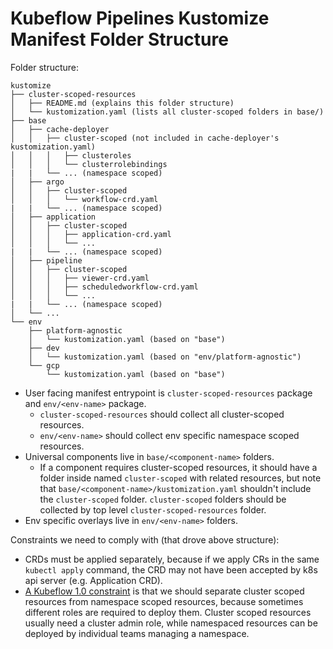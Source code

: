 # Kubeflow Pipelines Kustomize Manifest Folder Structure

Folder structure:
```
kustomize
├── cluster-scoped-resources
│   ├── README.md (explains this folder structure)
│   └── kustomization.yaml (lists all cluster-scoped folders in base/)
├── base
│   ├── cache-deployer
│   │   ├── cluster-scoped (not included in cache-deployer's kustomization.yaml)
│   │   │   ├── clusteroles
│   │   │   └── clusterrolebindings
|   |   └── ... (namespace scoped)
│   ├── argo
│   │   ├── cluster-scoped
│   │   │   └── workflow-crd.yaml
|   |   └── ... (namespace scoped)
│   ├── application
│   │   ├── cluster-scoped
│   │   │   ├── application-crd.yaml
│   │   │   └── ...
|   |   └── ... (namespace scoped)
│   ├── pipeline
│   │   ├── cluster-scoped
│   │   │   ├── viewer-crd.yaml
│   │   │   ├── scheduledworkflow-crd.yaml
│   │   │   └── ...
|   |   └── ... (namespace scoped)
│   └── ...
└── env
    ├── platform-agnostic
    │   └── kustomization.yaml (based on "base")
    ├── dev
    │   └── kustomization.yaml (based on "env/platform-agnostic")
    └── gcp
        └── kustomization.yaml (based on "base")
```

* User facing manifest entrypoint is `cluster-scoped-resources` package and `env/<env-name>` package.
    * `cluster-scoped-resources` should collect all cluster-scoped resources.
    * `env/<env-name>` should collect env specific namespace scoped resources.
* Universal components live in `base/<component-name>` folders.
    * If a component requires cluster-scoped resources, it should have a folder inside named `cluster-scoped` with related resources, but note that `base/<component-name>/kustomization.yaml` shouldn't include the `cluster-scoped` folder. `cluster-scoped` folders should be collected by top level `cluster-scoped-resources` folder.
* Env specific overlays live in `env/<env-name>` folders.

Constraints we need to comply with (that drove above structure):
* CRDs must be applied separately, because if we apply CRs in the same `kubectl apply` command, the CRD may not have been accepted by k8s api server (e.g. Application CRD).
* [A Kubeflow 1.0 constraint](https://github.com/kubeflow/pipelines/issues/2884#issuecomment-577158715) is that we should separate cluster scoped resources from namespace scoped resources, because sometimes different roles are required to deploy them. Cluster scoped resources usually need a cluster admin role, while namespaced resources can be deployed by individual teams managing a namespace.
